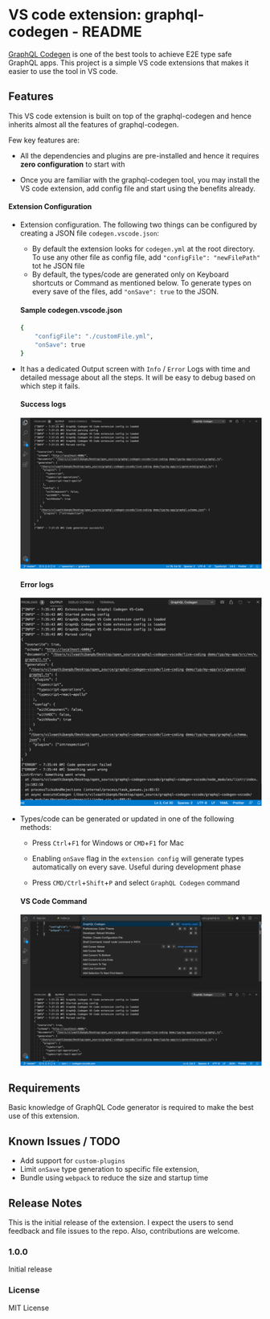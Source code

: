 # VS code extension: graphql-codegen - README

[GraphQL Codegen](https://graphql-code-generator.com/) is one of the best tools to achieve E2E type safe GraphQL apps. This project is a simple VS code extensions that makes it easier to use the tool in VS code.

## Features

This VS code extension is built on top of the graphql-codegen and hence inherits almost all the features of graphql-codegen.

Few key features are:

* All the dependencies and plugins are pre-installed and hence it requires **zero configuration** to start with

* Once you are familiar with the graphql-codegen tool, you may install the VS code extension, add config file and start using the benefits already.

#### Extension Configuration 

* Extension configuration. The following two things can be configured by creating a JSON file `codegen.vscode.json`:
    * By default the extension looks for `codegen.yml` at the root directory. To use any other file as config file, add `"configFile": "newFilePath"` tot he JSON file
    * By default, the types/code are generated only on Keyboard shortcuts or Command as mentioned below. To generate types on every save of the files, add `"onSave": true` to the JSON.

    #### Sample codegen.vscode.json

    ```sh
    {
        "configFile": "./customFile.yml",
        "onSave": true
    }
    ```

* It has a dedicated Output screen with `Info` / `Error` Logs with time and detailed message about all the steps. It will be easy to debug based on which step it fails. 

    #### Success logs

    ![Success Info](https://raw.githubusercontent.com/vilvaathibanpb/graphql-codegen-vscode/master/images/success_info.png)

    #### Error logs

    ![Error Log](https://raw.githubusercontent.com/vilvaathibanpb/graphql-codegen-vscode/master/images/error_log.png)

* Types/code can be generated or updated in one of the following methods: 

    * Press `Ctrl`+`F1` for Windows or `CMD`+`F1` for Mac

    * Enabling `onSave` flag in the `extension config` will generate types automatically on every save. Useful during development phase

    * Press `CMD/Ctrl`+`Shift`+`P` and select `GraphQL Codegen` command

    #### VS Code Command
    ![VS Code Command](https://raw.githubusercontent.com/vilvaathibanpb/graphql-codegen-vscode/master/images/command.png)


## Requirements

Basic knowledge of GraphQL Code generator is required to make the best use of this extension.

## Known Issues / TODO

* Add support for `custom-plugins` 
* Limit `onSave` type generation to specific file extension, 
* Bundle using `webpack` to reduce the size and startup time

## Release Notes

This is the initial release of the extension. I expect the users to send feedback and file issues to the repo. Also, contributions are welcome.

### 1.0.0

Initial release

### License

MIT License